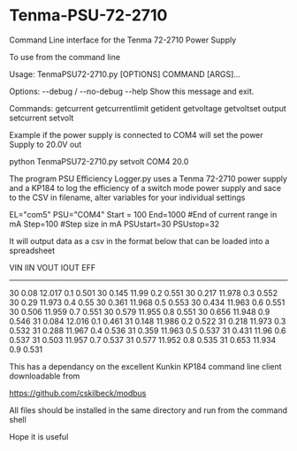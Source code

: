 # Tenma-PSU-72-2710
Command Line interface for the Tenma 72-2710 Power Supply

To use from the command line


Usage: TenmaPSU72-2710.py [OPTIONS] COMMAND [ARGS]...

Options:
  --debug / --no-debug
  --help                Show this message and exit.

Commands:
  getcurrent
  getcurrentlimit
  getident
  getvoltage
  getvoltset
  output
  setcurrent
  setvolt

Example if the power supply is connected to COM4 will set the power Supply to 20.0V out

python TenmaPSU72-2710.py setvolt COM4 20.0

The program PSU Efficiency Logger.py uses a Tenma 72-2710 power supply and a KP184 to log the efficiency of a switch mode power supply and sace to the CSV in filename, alter variables for your individual settings

EL="com5"
PSU="COM4"
Start = 100
End=1000 #End of current range in mA
Step=100 #Step size in mA
PSUstart=30
PSUstop=32

It will output data as a csv in the format below that can be loaded into a spreadsheet

  VIN    IIN    VOUT    IOUT    EFF
-----  -----  ------  ------  -----
   30  0.08   12.017     0.1  0.501
   30  0.145  11.99      0.2  0.551
   30  0.217  11.978     0.3  0.552
   30  0.29   11.973     0.4  0.55
   30  0.361  11.968     0.5  0.553
   30  0.434  11.963     0.6  0.551
   30  0.506  11.959     0.7  0.551
   30  0.579  11.955     0.8  0.551
   30  0.656  11.948     0.9  0.546
   31  0.084  12.016     0.1  0.461
   31  0.148  11.986     0.2  0.522
   31  0.218  11.973     0.3  0.532
   31  0.288  11.967     0.4  0.536
   31  0.359  11.963     0.5  0.537
   31  0.431  11.96      0.6  0.537
   31  0.503  11.957     0.7  0.537
   31  0.577  11.952     0.8  0.535
   31  0.653  11.934     0.9  0.531

This has a dependancy on the excellent Kunkin KP184 command line client downloadable from

https://github.com/cskilbeck/modbus


All files should be installed in the same directory and run from the command shell

Hope it is useful
